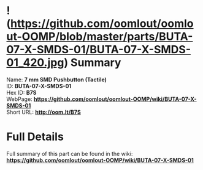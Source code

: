 
!(https://github.com/oomlout/oomlout-OOMP/blob/master/parts/BUTA-07-X-SMDS-01/BUTA-07-X-SMDS-01_420.jpg)
Summary
=================
  
Name: __7 mm SMD Pushbutton (Tactile)__    
ID: __BUTA-07-X-SMDS-01__   
Hex ID: __B7S__   
WebPage: __https://github.com/oomlout/oomlout-OOMP/wiki/BUTA-07-X-SMDS-01__   
Short URL: __http://oom.lt/B7S__   

Full Details
==========================
Full summary of this part can be found in the wiki:   
__https://github.com/oomlout/oomlout-OOMP/wiki/BUTA-07-X-SMDS-01__    

